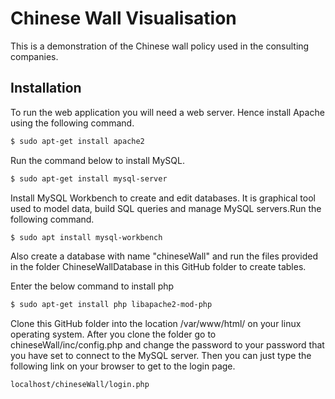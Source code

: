 # Chinese Wall Visualisation

This is a demonstration of the Chinese wall policy used in the consulting companies.

## Installation

To run the web application you will need a web server. Hence install Apache using the following command.

```bash
$ sudo apt-get install apache2
```

Run the command below to install MySQL.
```bash
$ sudo apt-get install mysql-server
```
Install MySQL Workbench to create and edit databases. It is graphical tool used to model data, build SQL queries and manage MySQL servers.Run the following command. 

```bash
$ sudo apt install mysql-workbench
```
Also create a database with name "chineseWall" and run the files provided in the folder ChineseWallDatabase in this GitHub folder to create tables.

Enter the below command to install php
```bash
$ sudo apt-get install php libapache2-mod-php
```

Clone this GitHub folder into the location /var/www/html/ on your linux operating system. After you clone the folder go to chineseWall/inc/config.php and change the password to your password that you have set to connect to the MySQL server. Then you can just type the following link on your browser to get to the login page.   

```bash
localhost/chineseWall/login.php
```
